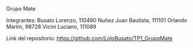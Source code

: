 Grupo Mate

Integrantes:
    Busato Lorenzo, 110490
    Nuñez Juan Bautista, 111101
    Orlando Martin, 98728
    Vicini Luciano, 111089

Link del repositorio:
    https://github.com/LoloBusato/TP1_GrupoMate